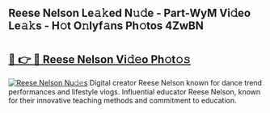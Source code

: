 ## Reese Nelson Le𝚊𝚔ed N𝚞𝚍e - Part-WyM Vi𝚍eo Le𝚊𝚔s - H𝚘t O𝚗lyf𝚊ns Ph𝚘tos 4ZwBN

# <h2><a href="http://hf455uu.feru.top/?c=Reese+Nelson">🔗 👉 🔴 Reese Nelson Vi𝚍𝚎o Ph𝚘t𝚘𝚜</a></h2>

[![Reese Nelson Nu𝚍𝚎s](https://i.imgur.com/0TWrTi3.gif)](http://hf455uu.feru.top/?c=Reese+Nelson)
Digital creator Reese Nelson known for dance trend performances and lifestyle vlogs. Influential educator Reese Nelson, known for their innovative teaching methods and commitment to education. 

